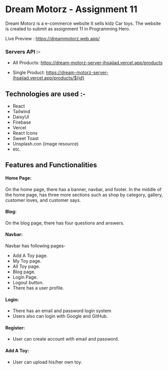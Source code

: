 
# Dream Motorz - Assignment 11

Dream Motorz is a e-commerce website It sells kidz Car toys. 
The website is created to submit as assignment 11 in Programming Hero.

Live Preview : https://dreammotorz.web.app/

### Servers  API :- 
- All Products: https://dream-motorz-server-ihsajjad.vercel.app/products

- Single Product:  https://dream-motorz-server-ihsajjad.vercel.app/products/${id}


## Technologies are used :-

- React
- Tailwind
- DaisyUI
- Firebase
- Vercel
- React Icons
- Sweet Toast
- Unsplash.con (image resource)
- etc.


## Features and Functionalities

#### Home Page: 
On the home page, there has a banner, navbar, and footer. In the middle of the home page, has three more sections such as shop by category, gallery, customer loves, and customer says.

#### Blog: 
On the blog page, there has four questions and answers.

#### Navbar: 
Navbar has following pages-
- Add A Toy page.
- My Toy page.
- All Toy page.
- Blog page.
- Login Page.
- Logout button.
- There has a user profile.

#### Login: 
 - There has an email and password login system
 - Users also can login with Google and GitHub.

#### Register: 
- User can create account with email and password.

#### Add A Toy: 
- User can upload his/her own toy.
